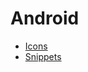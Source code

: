 # Android

* [Icons](https://github.com/bhaumikmistry/mindDB/tree/c436e6deb2a76c2c9f4c20f125edfe519b7d5e30/android/icons.md)
* [Snippets](../../science/physics/aerodynamics.md)

